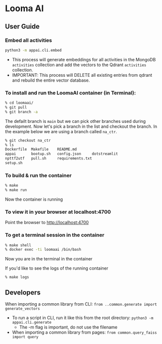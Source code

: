 # Looma AI

## User Guide

### Embed all activities
```bash
python3 -m appai.cli.embed 
```
* This process will generate embeddings for all activities in the MongoDB `activities` collection and add the vectors to the Qdrant `activities` collection.
* IMPORTANT: This process will DELETE all existing entries from qdrant and rebuild the entire vector database.

### To install and run the LoomaAI container (in Terminal):

```bash
% cd loomaai/
% git pull
% git branch -a
```
The defailt branch is `main` but we can pick other branches used during development. 
Now let's pick a branch in the list and checkout the branch. In the example below we are
using a branch called `na_ctr`. 

```bash
% git checkout na_ctr
% ls
Dockerfile  Makefile    README.md
appai       bootup.sh   config.json     dotstreamlit
npttf2utf   pull.sh     requirements.txt
setup.sh

```

### To build & run the container
```bash
% make
% make run
```
Now the container is running

### To view it in your browser at localhost:4700

Point the browser to [http://localhost:4700](http://localhost:4700)

### To get a terminal session in the container
```bash
% make shell
% docker exec -ti loomaai /bin/bash
```
Now you are in the terminal in the container

If you'd like to see the logs of the running container 
```bash
% make logs
```

## Developers

When importing a common library from CLI: `from ..common.generate import generate_vectors`
* To run a script in CLI, run it like this from the root directory: `python3 -m appai.cli.generate`
  * The -m flag is important, do not use the filename
* When importing a common library from pages: `from common.query_faiss import query`
